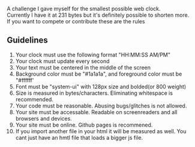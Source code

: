 A challenge I gave myself for the smallest possible web clock.\
Currently I have it at 231 bytes but it's definitely possible to shorten more.\
If you want to compete or contribute these are the rules

## Guidelines
1. Your clock must use the following format "HH:MM:SS AM/PM"
2. Your clock must update every second
3. Your text must be centered in the middle of the screen
4. Background color must be "#1a1a1a", and foreground color must be "#ffffff'
5. Font must be "system-ui" with 128px size and bolded(or 800 weight)
6. Size is measured in bytes/characters. Eliminating whitespace is recommended.
7. Your code must be reasonable. Abusing bugs/glitches is not allowed.
8. Your site must be accessable. Readable on screenreaders and all browsers and devices.
9. Your site must be online. Github pages is recommened.
10. If you import another file in your html it will be measured as well. You cant just have an hmtl file that loads a bigger js file.
